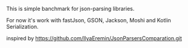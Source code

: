 This is simple banchmark for json-parsing libraries.

For now it's work with fastJson, GSON, Jackson, Moshi and Kotlin Serialization. 

inspired by https://github.com/IlyaEremin/JsonParsersComparation.git
